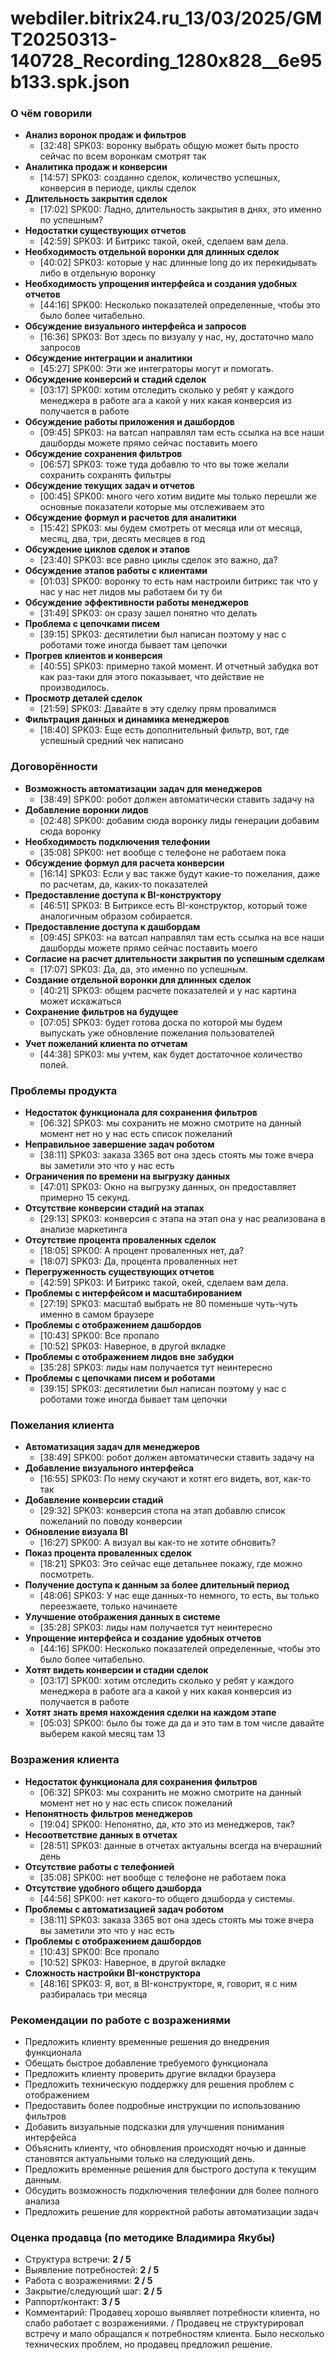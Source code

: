 # webdiler.bitrix24.ru_13/03/2025/GMT20250313-140728_Recording_1280x828__6e95b133.spk.json

### О чём говорили
- **Анализ воронок продаж и фильтров**
  - [32:48] SPK03: воронку выбрать общую может быть просто сейчас по всем воронкам смотрят так
- **Аналитика продаж и конверсии**
  - [14:57] SPK03: созданно сделок, количество успешных, конверсия в периоде, циклы сделок
- **Длительность закрытия сделок**
  - [17:02] SPK00: Ладно, длительность закрытия в днях, это именно по успешным?
- **Недостатки существующих отчетов**
  - [42:59] SPK03: И Битрикс такой, окей, сделаем вам дела.
- **Необходимость отдельной воронки для длинных сделок**
  - [40:02] SPK03: которые у нас длинные long до их перекидывать либо в отдельную воронку
- **Необходимость упрощения интерфейса и создания удобных отчетов**
  - [44:16] SPK00: Несколько показателей определенные, чтобы это было более читабельно.
- **Обсуждение визуального интерфейса и запросов**
  - [16:36] SPK03: Вот здесь по визуалу у нас, ну, достаточно мало запросов
- **Обсуждение интеграции и аналитики**
  - [45:27] SPK00: Эти же интеграторы могут и помогать.
- **Обсуждение конверсий и стадий сделок**
  - [03:17] SPK00: хотим отследить сколько у ребят у каждого менеджера в работе ага а какой у них какая конверсия из получается в работе
- **Обсуждение работы приложения и дашбордов**
  - [09:45] SPK03: на ватсап направлял там есть ссылка на все наши дашборды можете прямо сейчас поставить моего
- **Обсуждение сохранения фильтров**
  - [06:57] SPK03: тоже туда добавлю то что вы тоже желали сохранить сохранять фильтры
- **Обсуждение текущих задач и отчетов**
  - [00:45] SPK00: много чего хотим видите мы только перешли же основные показатели которые мы отслеживаем это
- **Обсуждение формул и расчетов для аналитики**
  - [15:42] SPK03: мы будем смотреть от месяца или от месяца, месяц, два, три, десять месяцев в год
- **Обсуждение циклов сделок и этапов**
  - [23:40] SPK03: все равно циклы сделок это важно, да?
- **Обсуждение этапов работы с клиентами**
  - [01:03] SPK00: воронку то есть нам настроили битрикс так что у нас у нас нет лидов мы работаем би ту би
- **Обсуждение эффективности работы менеджеров**
  - [31:49] SPK03: он сразу зашел понятно что делать
- **Проблема с цепочками писем**
  - [39:15] SPK03: десятилетии был написан поэтому у нас с роботами тоже иногда бывает там цепочки
- **Прогрев клиентов и конверсия**
  - [40:55] SPK03: примерно такой момент. И отчетный забудка вот как раз-таки для этого показывает, что действие не производилось.
- **Просмотр деталей сделок**
  - [21:59] SPK03: Давайте в эту сделку прям провалимся
- **Фильтрация данных и динамика менеджеров**
  - [18:40] SPK03: Еще есть дополнительный фильтр, вот, где успешный средний чек написано

### Договорённости
- **Возможность автоматизации задач для менеджеров**
  - [38:49] SPK00: робот должен автоматически ставить задачу на
- **Добавление воронки лидов**
  - [02:48] SPK00: добавим сюда воронку лиды генерации добавим сюда воронку
- **Необходимость подключения телефонии**
  - [35:08] SPK00: нет вообще с телефоне не работаем пока
- **Обсуждение формул для расчета конверсии**
  - [16:14] SPK03: Если у вас также будут какие-то пожелания, даже по расчетам, да, каких-то показателей
- **Предоставление доступа к BI-конструктору**
  - [46:51] SPK03: В Битриксе есть BI-конструктор, который тоже аналогичным образом собирается.
- **Предоставление доступа к дашбордам**
  - [09:45] SPK03: на ватсап направлял там есть ссылка на все наши дашборды можете прямо сейчас поставить моего
- **Согласие на расчет длительности закрытия по успешным сделкам**
  - [17:07] SPK03: Да, да, это именно по успешным.
- **Создание отдельной воронки для длинных сделок**
  - [40:21] SPK03: общем расчете показателей и у нас картина может искажаться
- **Сохранение фильтров на будущее**
  - [07:05] SPK03: будет готова доска по которой мы будем выпускать уже обновление пожелания пользователей
- **Учет пожеланий клиента по отчетам**
  - [44:38] SPK03: мы учтем, как будет достаточное количество полей.

### Проблемы продукта
- **Недостаток функционала для сохранения фильтров**
  - [06:32] SPK03: мы сохранить не можно смотрите на данный момент нет но у нас есть список пожеланий
- **Неправильное завершение задач роботом**
  - [38:11] SPK03: заказа 3365 вот она здесь стоять мы тоже вчера вы заметили это что у нас есть
- **Ограничения по времени на выгрузку данных**
  - [47:01] SPK03: Окно на выгрузку данных, он предоставляет примерно 15 секунд.
- **Отсутствие конверсии стадий на этапах**
  - [29:13] SPK03: конверсия с этапа на этап она у нас реализована в анализе маркетинга
- **Отсутствие процента проваленных сделок**
  - [18:05] SPK00: А процент проваленных нет, да?
  - [18:07] SPK03: Да, процента проваленных нет
- **Перегруженность существующих отчетов**
  - [42:59] SPK03: И Битрикс такой, окей, сделаем вам дела.
- **Проблемы с интерфейсом и масштабированием**
  - [27:19] SPK03: масштаб выбрать не 80 поменьше чуть-чуть именно в самом браузере
- **Проблемы с отображением дашбордов**
  - [10:43] SPK00: Все пропало
  - [10:52] SPK03: Наверное, в другой вкладке
- **Проблемы с отображением лидов вне забудки**
  - [35:28] SPK03: лиды нам получается тут неинтересно
- **Проблемы с цепочками писем и роботами**
  - [39:15] SPK03: десятилетии был написан поэтому у нас с роботами тоже иногда бывает там цепочки

### Пожелания клиента
- **Автоматизация задач для менеджеров**
  - [38:49] SPK00: робот должен автоматически ставить задачу на
- **Добавление визуального интерфейса**
  - [16:55] SPK03: По нему скучают и хотят его видеть, вот, как-то так
- **Добавление конверсии стадий**
  - [29:32] SPK03: конверсия стопа на этап добавлю список пожеланий по поводу конверсии
- **Обновление визуала BI**
  - [16:27] SPK00: А визуал вы как-то не хотите обновить?
- **Показ процента проваленных сделок**
  - [18:21] SPK03: Это сейчас еще детальнее покажу, где можно посмотреть.
- **Получение доступа к данным за более длительный период**
  - [48:06] SPK03: У нас еще данных-то немного, то есть, вы только переезжаете, только начинаете
- **Улучшение отображения данных в системе**
  - [35:28] SPK03: лиды нам получается тут неинтересно
- **Упрощение интерфейса и создание удобных отчетов**
  - [44:16] SPK00: Несколько показателей определенные, чтобы это было более читабельно.
- **Хотят видеть конверсии и стадии сделок**
  - [03:17] SPK00: хотим отследить сколько у ребят у каждого менеджера в работе ага а какой у них какая конверсия из получается в работе
- **Хотят знать время нахождения сделки на каждом этапе**
  - [05:03] SPK00: было бы тоже да да и это там в том числе давайте выберем какой месяц там 13

### Возражения клиента
- **Недостаток функционала для сохранения фильтров**
  - [06:32] SPK03: мы сохранить не можно смотрите на данный момент нет но у нас есть список пожеланий
- **Непонятность фильтров менеджеров**
  - [19:04] SPK00: Непонятно, да, кто это из менеджеров, так?
- **Несоответствие данных в отчетах**
  - [28:51] SPK03: данные в отчетах актуальны всегда на вчерашний день
- **Отсутствие работы с телефонией**
  - [35:08] SPK00: нет вообще с телефоне не работаем пока
- **Отсутствие удобного общего дэшборда**
  - [44:56] SPK00: нет какого-то общего дэшборда у системы.
- **Проблемы с автоматизацией задач роботом**
  - [38:11] SPK03: заказа 3365 вот она здесь стоять мы тоже вчера вы заметили это что у нас есть
- **Проблемы с отображением дашбордов**
  - [10:43] SPK00: Все пропало
  - [10:52] SPK03: Наверное, в другой вкладке
- **Сложность настройки BI-конструктора**
  - [48:16] SPK03: Я, вот, в BI-конструкторе, я, говорит, я с ним разбиралась три месяца

### Рекомендации по работе с возражениями
- Предложить клиенту временные решения до внедрения функционала
- Обещать быстрое добавление требуемого функционала
- Предложить клиенту проверить другие вкладки браузера
- Предложить техническую поддержку для решения проблем с отображением
- Предоставить более подробные инструкции по использованию фильтров
- Добавить визуальные подсказки для улучшения понимания интерфейса
- Объяснить клиенту, что обновления происходят ночью и данные становятся актуальными только на следующий день.
- Предложить временные решения для быстрого доступа к текущим данным.
- Обсудить возможность подключения телефонии для более полного анализа
- Предложить решение для корректной работы автоматизации задач

### Оценка продавца (по методике Владимира Якубы)
- Структура встречи: **2 / 5**
- Выявление потребностей: **2 / 5**
- Работа с возражениями: **2 / 5**
- Закрытие/следующий шаг: **2 / 5**
- Раппорт/контакт: **3 / 5**
- Комментарий: Продавец хорошо выявляет потребности клиента, но слабо работает с возражениями. / Продавец не структурировал встречу и мало обращался к потребностям клиента. Было несколько технических проблем, но продавец предложил решение.
